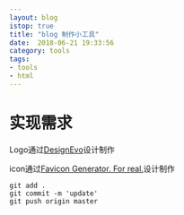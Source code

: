 ```yaml
---
layout: blog
istop: true
title: "blog 制作小工具"
date:  2018-06-21 19:33:56
category: tools
tags:
- tools
- html
---
```


# 实现需求

Logo通过<a href="https://www.designevo.com/cn/" title="免费在线logo制作软件">DesignEvo</a>设计制作

icon通过<a href="https://realfavicongenerator.net/" title="免费在线favicon制作软件">Favicon Generator. For real.</a>设计制作

```
git add .
git commit -m 'update'
git push origin master

```
